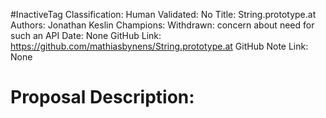 #InactiveTag
Classification:
Human Validated: No
Title: String.prototype.at
Authors: Jonathan Keslin
Champions: Withdrawn: concern about need for such an API
Date: None
GitHub Link: https://github.com/mathiasbynens/String.prototype.at
GitHub Note Link: None

# Proposal Description:
